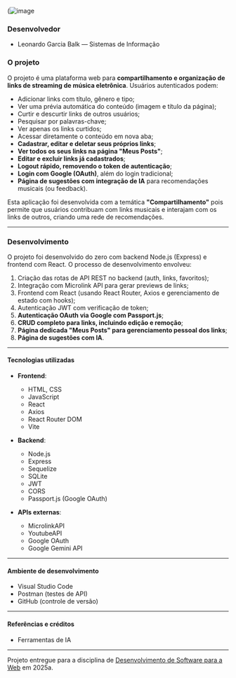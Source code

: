 (![image](https://github.com/user-attachments/assets/8c05de2a-d23f-4e3c-92a5-ae5a6bb725e8)

### Desenvolvedor

* Leonardo Garcia Balk — Sistemas de Informação

### O projeto

O projeto é uma plataforma web para **compartilhamento e organização de links de streaming de música eletrônica**. Usuários autenticados podem:

* Adicionar links com título, gênero e tipo;
* Ver uma prévia automática do conteúdo (imagem e título da página);
* Curtir e descurtir links de outros usuários;
* Pesquisar por palavras-chave;
* Ver apenas os links curtidos;
* Acessar diretamente o conteúdo em nova aba;
* **Cadastrar, editar e deletar seus próprios links**;
* **Ver todos os seus links na página "Meus Posts"**;
* **Editar e excluir links já cadastrados**;
* **Logout rápido, removendo o token de autenticação**;
* **Login com Google (OAuth)**, além do login tradicional;
* **Página de sugestões com integração de IA** para recomendações musicais (ou feedback).

Esta aplicação foi desenvolvida com a temática **"Compartilhamento"** pois permite que usuários contribuam com links musicais e interajam com os links de outros, criando uma rede de recomendações.

---

### Desenvolvimento

O projeto foi desenvolvido do zero com backend Node.js (Express) e frontend com React.
O processo de desenvolvimento envolveu:

1. Criação das rotas de API REST no backend (auth, links, favoritos);
2. Integração com Microlink API para gerar previews de links;
3. Frontend com React (usando React Router, Axios e gerenciamento de estado com hooks);
4. Autenticação JWT com verificação de token;
5. **Autenticação OAuth via Google com Passport.js**;
6. **CRUD completo para links, incluindo edição e remoção**;
7. **Página dedicada "Meus Posts" para gerenciamento pessoal dos links**;
8. **Página de sugestões com IA**.

---

#### Tecnologias utilizadas

* **Frontend**:

  * HTML, CSS
  * JavaScript
  * React
  * Axios
  * React Router DOM
  * Vite

* **Backend**:

  * Node.js
  * Express
  * Sequelize
  * SQLite
  * JWT
  * CORS
  * Passport.js (Google OAuth)

* **APIs externas**:

  * MicrolinkAPI
  * YoutubeAPI
  * Google OAuth
  * Google Gemini API

---

#### Ambiente de desenvolvimento

* Visual Studio Code
* Postman (testes de API)
* GitHub (controle de versão)

---

#### Referências e créditos

* Ferramentas de IA

---

Projeto entregue para a disciplina de [Desenvolvimento de Software para a Web](http://github.com/andreainfufsm/elc1090-2025a) em 2025a.
